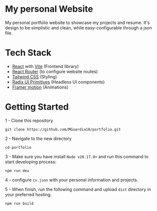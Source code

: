 # My personal Website

My personal portfolio website to showcase my projects and resume. It's design to be simplistic and clean, while easy-configurable through a json file.

# Tech Stack
- [React](https://es.react.dev/) with [Vite](https://vitejs.dev/) (Frontend library)
- [React Router](https://reactrouter.com/en/main) (to configure website routes)
- [Tailwind CSS](https://tailwindcss.com/) (Styling)
- [Radix UI Primitives](https://www.radix-ui.com/primitives) (Headless UI components)
- [Framer motion](https://www.framer.com/) (Animations)

# Getting Started

1 - Clone this repository
	
	git clone https://github.com/MGuardia10/portfolio.git
2 - Navigate to the new directory
	
	cd portfolio
3 - Make sure you have install `Node v20.17.0+` and run this command to start developing process:

	npm run dev
4 - configure `cv.json` with your personal information and projects.

5 - When finish, run the following command and upload `dist` directory in your preferred hosting.

	npm run build
